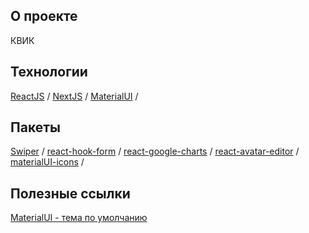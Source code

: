 ## О проекте
КВИК

## Технологии
[ReactJS](https://ru.reactjs.org/docs/getting-started.html) / 
[NextJS](https://nextjs.org/docs/getting-started) / 
[MaterialUI](https://material-ui.com/ru/) / 

## Пакеты
[Swiper](https://swiperjs.com/react) / 
[react-hook-form](https://react-hook-form.com/api) / 
[react-google-charts](https://react-google-charts.com/) / 
[react-avatar-editor](https://www.npmjs.com/package/react-avatar-editor) / 
[materialUI-icons](https://material-ui.com/components/material-icons/) / 

## Полезные ссылки
[MaterialUI - тема по умолчанию](https://material-ui.com/ru/customization/default-theme/)
